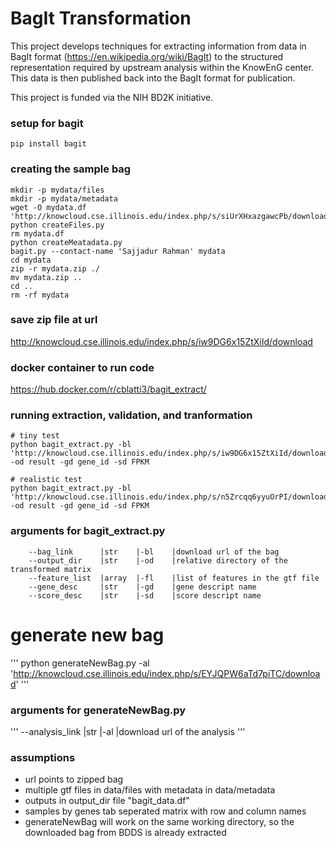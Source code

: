 # BagIt Transformation

This project develops techniques for extracting information from data in BagIt format (https://en.wikipedia.org/wiki/BagIt) to the structured representation required by upstream analysis within the KnowEnG center. This data is then published back into the BagIt format for publication.

This project is funded via the NIH BD2K initiative.

### setup for bagit
```
pip install bagit
```

### creating the sample bag
```
mkdir -p mydata/files
mkdir -p mydata/metadata
wget -O mydata.df 'http://knowcloud.cse.illinois.edu/index.php/s/siUrXHxazgawcPb/download'
python createFiles.py
rm mydata.df
python createMeatadata.py
bagit.py --contact-name 'Sajjadur Rahman' mydata
cd mydata
zip -r mydata.zip ./
mv mydata.zip ..
cd ..
rm -rf mydata
```

### save zip file at url
http://knowcloud.cse.illinois.edu/index.php/s/iw9DG6x15ZtXiId/download

### docker container to run code
https://hub.docker.com/r/cblatti3/bagit_extract/

### running extraction, validation, and tranformation
```
# tiny test
python bagit_extract.py -bl 'http://knowcloud.cse.illinois.edu/index.php/s/iw9DG6x15ZtXiId/download' -od result -gd gene_id -sd FPKM

# realistic test
python bagit_extract.py -bl 'http://knowcloud.cse.illinois.edu/index.php/s/n5Zrcqq6yyuOrPI/download' -od result -gd gene_id -sd FPKM
```

### arguments for bagit_extract.py
```
    --bag_link      |str    |-bl    |download url of the bag
    --output_dir    |str    |-od    |relative directory of the transformed matrix
    --feature_list  |array  |-fl    |list of features in the gtf file
    --gene_desc     |str    |-gd    |gene descript name
    --score_desc    |str    |-sd    |score descript name
```

# generate new bag
'''
python generateNewBag.py -al 'http://knowcloud.cse.illinois.edu/index.php/s/EYJQPW6aTd7piTC/download'
'''

### arguments for generateNewBag.py
'''
    --analysis_link |str    |-al    |download url of the analysis
'''

### assumptions
- url points to zipped bag
- multiple gtf files in data/files with metadata in data/metadata
- outputs in output_dir file "bagit_data.df"
- samples by genes tab seperated matrix with row and column names
- generateNewBag will work on the same working directory, so the downloaded bag from BDDS is already extracted
